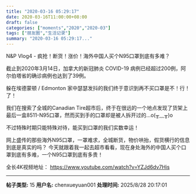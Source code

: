 ```yaml
---
title: "2020-03-16 05:29:17"
date: 2020-03-16T11:00:00+08:00
draft: false
categories: ["moments","2020","2020-03"]
tags: ["朋友圈","生活记录"]
summary: "2020-03-16 05:29:17..."
---
```


N&P Vlog4 - 疯抢！断货！涨价！海外中国人买个N95口罩到底有多难？

截止到2020年3月14日，加拿大的新冠肺炎 COVID-19 病例已经超过200例，阿尔伯塔省的确诊病例也达到了39例。

躲在埃德蒙顿 / Edmonton 家中瑟瑟发抖的我们终于意识到再不买口罩是不！行！了！ 

我们在搜索了全城的Canadian Tire超市后，终于在很远的一个地点发现了货架上最后一盒8511-N95口罩，然而买到手的口罩却是被人拆开过的…o(╥﹏╥)o 

不过特殊时期只能特殊对待，能买到口罩的我们实数幸运！

网上盛传的那些海外N95口罩，一罩难求，全城断货，物价哄抬，假货横行的信息到底是真实的吗？ 今天就跟着我一起去超市看看，现在身处海外的中国人买个口罩到底有多难，一个N95口罩到底有多贵！

全长4K视频地址：
https://www.youtube.com/watch?v=YZJd6dv7His

---

**帖子类型:** 15
**用户名:** chenxueyuan001
**处理时间:** 2025/8/28 20:17:01